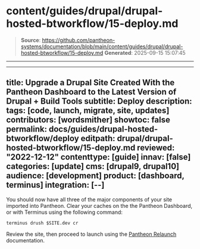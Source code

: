 # content/guides/drupal/drupal-hosted-btworkflow/15-deploy.md

> **Source**: https://github.com/pantheon-systems/documentation/blob/main/content/guides/drupal/drupal-hosted-btworkflow/15-deploy.md
> **Generated**: 2025-09-15 15:07:45

---

---
title: Upgrade a Drupal Site Created With the Pantheon Dashboard to the Latest Version of Drupal + Build Tools
subtitle: Deploy
description: 
tags: [code, launch, migrate, site, updates]
contributors: [wordsmither]
showtoc: false
permalink: docs/guides/drupal-hosted-btworkflow/deploy
editpath: drupal/drupal-hosted-btworkflow/15-deploy.md
reviewed: "2022-12-12"
contenttype: [guide]
innav: [false]
categories: [update]
cms: [drupal9, drupal10]
audience: [development]
product: [dashboard, terminus]
integration: [--]
---

You should now have all three of the major components of your site imported into Pantheon. Clear your caches on the the Pantheon Dashboard, or with Terminus using the following command:

  ```bash{promptUser: user}
  terminus drush $SITE.dev cr
  ```

Review the site, then proceed to launch using the [Pantheon Relaunch](/relaunch) documentation.